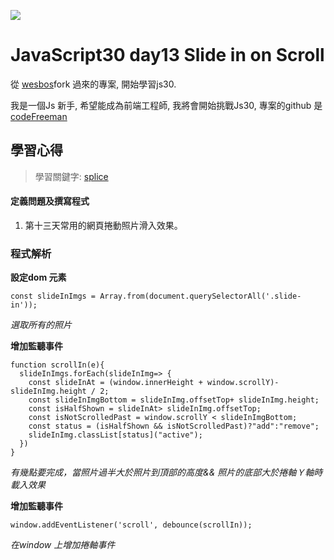 ![](https://javascript30.com/images/JS3-social-share.png)

# JavaScript30 day13 Slide in on Scroll

從 [wesbos](https://github.com/wesbos/JavaScript30)fork 過來的專案, 開始學習js30.

我是一個Js 新手, 希望能成為前端工程師, 我將會開始挑戰Js30, 專案的github 是 [codeFreeman](https://github.com/codeFreeman/JavaScript30)

## 學習心得

> 學習關鍵字: [splice](https://developer.mozilla.org/zh-TW/docs/Web/JavaScript/Reference/Global_Objects/Array/splice)

#### 定義問題及撰寫程式

1. 第十三天常用的網頁捲動照片滑入效果。

### 程式解析

**設定dom 元素**

    const slideInImgs = Array.from(document.querySelectorAll('.slide-in'));

*選取所有的照片*

**增加監聽事件**

    function scrollIn(e){
      slideInImgs.forEach(slideInImg=> {
        const slideInAt = (window.innerHeight + window.scrollY)- slideInImg.height / 2;
        const slideInImgBottom = slideInImg.offsetTop+ slideInImg.height;
        const isHalfShown = slideInAt> slideInImg.offsetTop;
        const isNotScrolledPast = window.scrollY < slideInImgBottom;
        const status = (isHalfShown && isNotScrolledPast)?"add":"remove";
        slideInImg.classList[status]("active");
      })
    }

*有幾點要完成，當照片過半大於照片到頂部的高度&& 照片的底部大於捲軸Ｙ軸時載入效果*

**增加監聽事件**

    window.addEventListener('scroll', debounce(scrollIn));

*在window 上增加捲軸事件*
